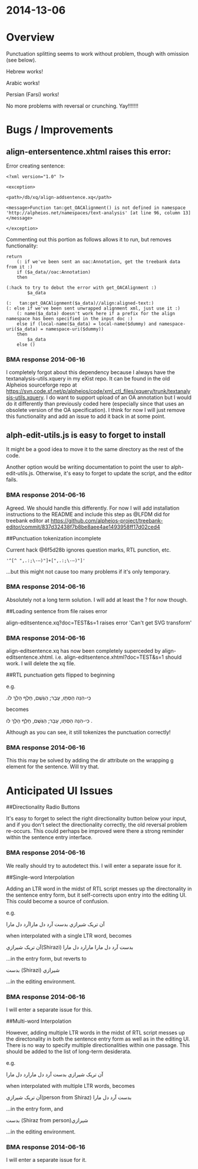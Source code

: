 # 2014-13-06

# Overview

Punctuation splitting seems to work without problem, though with omission (see below).

Hebrew works!

Arabic works!

Persian (Farsi) works!

No more problems with reversal or crunching. Yay!!!!!!!


# Bugs / Improvements

## align-entersentence.xhtml raises this error: 
	
Error creating sentence:

	<?xml version="1.0" ?>

	<exception>

	<path>/db/xq/align-addsentence.xq</path>

	<message>Function tan:get_OACAlignment() is not defined in namespace 'http://alpheios.net/namespaces/text-analysis' [at line 96, column 13]</message>

	</exception>

Commenting out this portion as follows allows it to run, but removes functionality:
	
	return 
        (: if we've been sent an oac:Annotation, get the treebank data from it :)
        if ($a_data//oac:Annotation)
        then

	(:hack to try to debut the error with get_OACAlignment :)
			$a_data

	(:   tan:get_OACAlignment($a_data)//align:aligned-text:)
	(: else if we've been sent unwrapped alignment xml, just use it :)
        (: name($a_data) doesn't work here if a prefix for the align namespace has been specified in the input doc :)
        else if (local-name($a_data) = local-name($dummy) and namespace-uri($a_data) = namespace-uri($dummy))
        then
            $a_data
        else ()

### BMA response 2014-06-16

I completely forgot about this dependency because I always have the textanalysis-utils.xquery in my eXist repo. It can be found in the old Alpheios sourceforge repo at https://svn.code.sf.net/p/alpheios/code/xml_ctl_files/xquery/trunk/textanalysis-utils.xquery. I do want to support upload of an OA annotation but I would do it differently than previously coded here (especially since that uses an obsolete version of the OA specification). I think for now I will just remove this functionality and add an issue to add it back in at some point.

## alph-edit-utils.js is easy to forget to install

It might be a good idea to move it to the same directory as the rest of the code.

Another option would be writing documentation to point the user to alph-edit-utils.js. Otherwise, it's easy to forget to update the script, and the editor fails. 

### BMA response 2014-06-16

Agreed. We should handle this differently. For now I will add installation instructions to the README and include this step as @LFDM did for treebank editor at https://github.com/alpheios-project/treebank-editor/commit/837d32438f7b8be8aee4ae1493958ff17d02ced4

##Punctuation tokenization incomplete

Current hack @6f5d28b ignores question marks, RTL punction, etc. 

	'^[^ ",.:;\-—)"]+[",.:;\-—)"]'

...but this might not cause too many problems if it's only temporary.

### BMA response 2014-06-16

Absolutely not a long term solution. I will add at least the ? for now though.

##Loading sentence from file raises error

align-editsentence.xq?doc=TEST&s=1 raises error 'Can't get SVG transform'

### BMA response 2014-06-16

align-editsentence.xq has now been completely superceded by align-editsentence.xhtml.  i.e. align-editsentence.xhtml?doc=TEST&s=1 should work. I will delete the xq file.

##RTL punctuation gets flipped to beginning

e.g.

.כִּי-הִנֵּה הַסְּתָו, עָבָר; הַגֶּשֶׁם, חָלַף הָלַךְ לוֹ

becomes


כִּי-הִנֵּה הַסְּתָו, עָבָר; הַגֶּשֶׁם, חָלַף הָלַךְ לו .

Although as you can see, it still tokenizes the punctuation correctly!

### BMA response 2014-06-16

This this may be solved by adding the dir attribute on the wrapping g element for the sentence. Will try that.

# Anticipated UI Issues


##Directionality Radio Buttons

It's easy to forget to select the right directionality button below your input, and if you don't select the directionality correctly, the old reversal problem re-occurs. This could perhaps be improved were there a strong reminder within the sentence entry interface. 

### BMA response 2014-06-16

We really should try to autodetect this. I will enter a separate issue for it.

##Single-word Interpolation

Adding an LTR word in the midst of RTL script messes up the directonality in the sentence entry form, but it self-corrects upon entry into the editing UI. This could become a source of confusion. 

e.g.

آن تريک شيرازي بدست آرد دل ماراآرد دل مارا

when interpolated with a single LTR word, becomes 

آن تريک شيرازي(Shirazi) بدست آرد دل مارا مارارد دل مارا

...in the entry form, but reverts to

بدست (Shirazi) شيرازي

...in the editing environment.

### BMA response 2014-06-16

I will enter a separate issue for this.


##Multi-word Interpolation

However, adding multiple LTR words in the midst of RTL script messes up the directonality in both the sentence entry form as well as in the editing UI. There is no way to specify multiple directionalities within one passage. This should be added to the list of long-term desiderata.

e.g.

آن تريک شيرازي بدست آرد دل مارارد دل مارا

when interpolated with multiple LTR words, becomes

آن تريک شيرازي(person from Shiraz) بدست آرد دل مارا

...in the entry form, and

بدست (Shiraz from person)شيرازي 

...in the editing environment.

### BMA response 2014-06-16

I will enter a separate issue for it.





